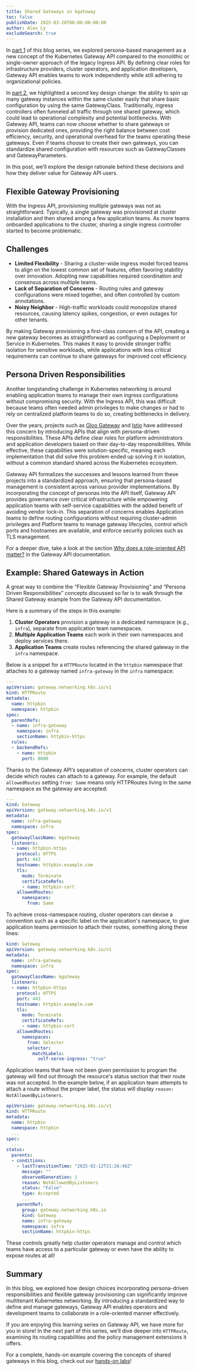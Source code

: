 ```yaml
---
title: Shared Gateways in kgateway
toc: false
publishDate: 2025-03-28T00:00:00-00:00
author: Alex Ly
excludeSearch: true
---
```


In [part 1](https://kgateway.dev/blog/introduction-to-kubernetes-gateway-api/) of this blog series, we explored persona-based management as a new concept of the Kubernetes Gateway API compared to the monolithic or single-owner approach of the legacy Ingress API. By defining clear roles for infrastructure providers, cluster operators, and application developers, Gateway API enables teams to work independently while still adhering to organizational policies.

In [part 2](https://kgateway.dev/blog/guide-to-installing-kgateway/), we highlighted a second key design change: the ability to spin up many gateway instances within the same cluster easily that share basic configuration by using the same GatewayClass. Traditionally, ingress controllers often funneled all traffic through one shared gateway, which could lead to operational complexity and potential bottlenecks. With Gateway API, teams can now choose whether to share gateways or provision dedicated ones, providing the right balance between cost efficiency, security, and operational overhead for the teams operating these gateways. Even if teams choose to create their own gateways, you can standardize shared configuration with resources such as GatewayClasses and GatewayParameters.

In this post, we’ll explore the design rationale behind these decisions and how they deliver value for Gateway API users.

## Flexible Gateway Provisioning

With the Ingress API, provisioning multiple gateways was not as straightforward. Typically, a single gateway was provisioned at cluster installation and then shared among a few application teams. As more teams onboarded applications to the cluster, sharing a single ingress controller started to become problematic.

## Challenges

- **Limited Flexibility** - Sharing a cluster-wide ingress model forced teams to align on the lowest common set of features, often favoring stability over innovation. Adopting new capabilities required coordination and consensus across multiple teams.
- **Lack of Separation of Concerns** - Routing rules and gateway configurations were mixed together, and often controlled by custom annotations.
- **Noisy Neighbor** - High-traffic workloads could monopolize shared resources, causing latency spikes, congestion, or even outages for other tenants.

By making Gateway provisioning a first-class concern of the API, creating a new gateway becomes as straightforward as configuring a Deployment or Service in Kubernetes. This makes it easy to provide stronger traffic isolation for sensitive workloads, while applications with less critical requirements can continue to share gateways for improved cost efficiency.

## Persona Driven Responsibilities

Another longstanding challenge in Kubernetes networking is around enabling application teams to manage their own ingress configurations without compromising security. With the Ingress API, this was difficult because teams often needed admin privileges to make changes or had to rely on centralized platform teams to do so, creating bottlenecks in delivery.

Over the years, projects such as [Gloo Gateway](https://www.solo.io/products/gloo-gateway) and [Istio](https://istio.io) have addressed this concern by introducing APIs that align with persona-driven responsibilities. These APIs define clear roles for platform administrators and application developers based on their day-to-day responsibilities. While effective, these capabilities were solution-specific, meaning each implementation that did solve this problem ended up solving it in isolation, without a common standard shared across the Kubernetes ecosystem.

Gateway API formalizes the successes and lessons learned from these projects into a standardized approach, ensuring that persona-based management is consistent across various provider implementations. By incorporating the concept of personas into the API itself, Gateway API provides governance over critical infrastructure while empowering application teams with self-service capabilities with the added benefit of avoiding vendor lock-in. This separation of concerns enables Application teams to define routing configurations without requiring cluster-admin privileges and Platform teams to manage gateway lifecycles, control which ports and hostnames are available, and enforce security policies such as TLS management. 

For a deeper dive, take a look at the section [Why does a role-oriented API matter?](https://gateway-api.sigs.k8s.io/#why-does-a-role-oriented-api-matter) in the Gateway API documentation.

## Example: Shared Gateways in Action

A great way to combine the “Flexible Gateway Provisioning” and “Persona Driven Responsibilities” concepts discussed so far is to walk through the Shared Gateway example from the Gateway API documentation. 

Here is a summary of the steps in this example:

1. **Cluster Operators** provision a gateway in a dedicated namespace (e.g., `infra`), separate from application team namespaces.
2. **Multiple Application Teams** each work in their own namespaces and deploy services there.
3. **Application Teams** create routes referencing the shared gateway in the `infra` namespace.

Below is a snippet for a `HTTPRoute` located in the `httpbin` namespace that attaches to a gateway named `infra-gateway` in the `infra` namespace:

```yaml
---
apiVersion: gateway.networking.k8s.io/v1
kind: HTTPRoute
metadata:
  name: httpbin
  namespace: httpbin
spec:
  parentRefs:
  - name: infra-gateway
    namespace: infra
    sectionName: httpbin-https
  rules:
  - backendRefs:
    - name: httpbin
      port: 8000
```
Thanks to the Gateway API’s separation of concerns, cluster operators can decide which routes can attach to a gateway. For example, the default `allowedRoutes` setting `from: Same` means only HTTPRoutes living in the same namespace as the gateway are accepted:

```yaml
---
kind: Gateway
apiVersion: gateway.networking.k8s.io/v1
metadata:
  name: infra-gateway
  namespace: infra
spec:
  gatewayClassName: kgateway
  listeners:
  - name: httpbin-https
    protocol: HTTPS
    port: 443
    hostname: httpbin.example.com
    tls:
      mode: Terminate
      certificateRefs:
      - name: httpbin-cert
    allowedRoutes:
      namespaces:
        from: Same
```
To achieve cross-namespace routing, cluster operators can devise a convention such as a specific label on the application's namespace, to give application teams permission to attach their routes, something along these lines:

```yaml
kind: Gateway
apiVersion: gateway.networking.k8s.io/v1
metadata:
  name: infra-gateway
  namespace: infra
spec:
  gatewayClassName: kgateway
  listeners:
  - name: httpbin-https
    protocol: HTTPS
    port: 443
    hostname: httpbin.example.com
    tls:
      mode: Terminate
      certificateRefs:
      - name: httpbin-cert
    allowedRoutes:
      namespaces:
        from: Selector
        selector:
          matchLabels:
            self-serve-ingress: "true"
```
Application teams that have not been given permission to program the gateway will find out through the resource's status section that their route was not accepted. In the example below, if an application team attempts to attach a route without the proper label, the status will display `reason: NotAllowedByListeners`.

```yaml
apiVersion: gateway.networking.k8s.io/v1
kind: HTTPRoute
metadata:
  name: httpbin
  namespace: httpbin
  ...
spec:
  ...
status:
  parents:
  - conditions:
    - lastTransitionTime: "2025-02-12T21:26:46Z"
      message: ""
      observedGeneration: 1
      reason: NotAllowedByListeners
      status: "False"
      type: Accepted
      ...
    parentRef:
      group: gateway.networking.k8s.io
      kind: Gateway
      name: infra-gateway
      namespace: infra
      sectionName: httpbin-https
```
These controls greatly help cluster operators manage and control which teams have access to a particular gateway or even have the ability to expose routes at all!

## Summary 
In this blog, we explored how design choices incorporating persona-driven responsibilities and flexible gateway provisioning can significantly improve multitenant Kubernetes networking. By introducing a standardized way to define and manage gateways, Gateway API enables operators and development teams to collaborate in a role-oriented manner effectively.

If you are enjoying this learning series on Gateway API, we have more for you in store! In the next part of this series, we’ll dive deeper into `HTTPRoute`, examining its routing capabilities and the policy management extensions it offers.

For a complete, hands-on example covering the concepts of shared gateways in this blog, check out our [hands-on labs](https://kgateway.dev/resources/labs/)!
